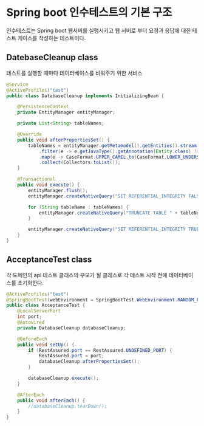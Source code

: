 # Spring boot 인수테스트의 기본 구조
인수테스트는 Spring boot 웹서버를 실행시키고 웹 서버로 부터 요청과 응답에 대한 테스트 케이스를 작성하는 테스트이다.

## DatebaseCleanup class
테스트를 실행할 때마다 데이터베이스를 비워주기 위한 서비스
```java
@Service
@ActiveProfiles("test")
public class DatabaseCleanup implements InitializingBean {

	@PersistenceContext
	private EntityManager entityManager;

	private List<String> tableNames;

	@Override
	public void afterPropertiesSet() {
		tableNames = entityManager.getMetamodel().getEntities().stream()
			.filter(e -> e.getJavaType().getAnnotation(Entity.class) != null)
			.map(e -> CaseFormat.UPPER_CAMEL.to(CaseFormat.LOWER_UNDERSCORE, e.getName()))
			.collect(Collectors.toList());
	}

	@Transactional
	public void execute() {
		entityManager.flush();
		entityManager.createNativeQuery("SET REFERENTIAL_INTEGRITY FALSE").executeUpdate();

		for (String tableName : tableNames) {
			entityManager.createNativeQuery("TRUNCATE TABLE " + tableName).executeUpdate();
		}

		entityManager.createNativeQuery("SET REFERENTIAL_INTEGRITY TRUE").executeUpdate();
	}
}
```

## AcceptanceTest class
각 도메인의 api 테스트 클래스의 부모가 될 클래스로 각 테스트 시작 전에 데이터베이스를 초기화한다.
```java
@ActiveProfiles("test")
@SpringBootTest(webEnvironment = SpringBootTest.WebEnvironment.RANDOM_PORT)
public class AcceptanceTest {
	@LocalServerPort
	int port;
	@Autowired
	private DatabaseCleanup databaseCleanup;

	@BeforeEach
	public void setUp() {
		if (RestAssured.port == RestAssured.UNDEFINED_PORT) {
			RestAssured.port = port;
			databaseCleanup.afterPropertiesSet();
		}

		databaseCleanup.execute();
	}

	@AfterEach
	public void afterEach() {
		//databaseCleanup.tearDown();
	}
}
```